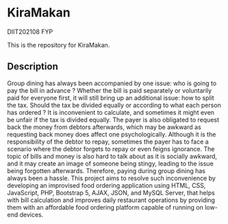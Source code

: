 # KiraMakan
DIIT202108 FYP 

This is the repository for KiraMakan.

## Description

Group dining has always been accompanied by one issue: who is going to pay the bill in advance ?
Whether the bill is paid separately or voluntarily paid for everyone first, it will still bring up an additional
issue: how to split the tax. Should the tax be divided equally or according to what each person has
ordered ? It is inconvenient to calculate, and sometimes it might even be unfair if the tax is divided equally.
The payer is also obligated to request back the money from debtors afterwards, which may be awkward
as requesting back money does affect one psychologically. Although it is the responsibility of the debtor
to repay, sometimes the payer has to face a scenario where the debtor forgets to repay or even feigns
ignorance. The topic of bills and money is also hard to talk about as it is socially awkward, and it may
create an image of someone being stingy, leading to the issue being forgotten afterwards. Therefore,
paying during group dining has always been a hassle. This project aims to resolve such inconvenience
by developing an improvised food ordering application using HTML, CSS, JavaScript, PHP, Bootstrap 5,
AJAX, JSON, and MySQL Server, that helps with bill calculation and improves daily restaurant operations
by providing them with an affordable food ordering platform capable of running on low-end devices.
